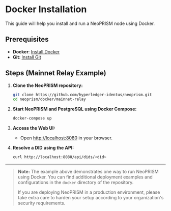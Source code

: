 # Docker Installation

This guide will help you install and run a NeoPRISM node using Docker.

## Prerequisites

- **Docker**: [Install Docker](https://docs.docker.com/get-docker/)
- **Git**: [Install Git](https://git-scm.com/downloads)

## Steps (Mainnet Relay Example)

1. **Clone the NeoPRISM repository:**
   ```bash
   git clone https://github.com/hyperledger-identus/neoprism.git
   cd neoprism/docker/mainnet-relay
   ```

2. **Start NeoPRISM and PostgreSQL using Docker Compose:**
   ```bash
   docker-compose up
   ```

3. **Access the Web UI:**
   - Open [http://localhost:8080](http://localhost:8080) in your browser.

4. **Resolve a DID using the API:**
   ```bash
   curl http://localhost:8080/api/dids/<did>
   ```

---

> **Note:** The example above demonstrates one way to run NeoPRISM using Docker. You can find additional deployment examples and configurations in the `docker` directory of the repository.  
>  
> If you are deploying NeoPRISM in a production environment, please take extra care to harden your setup according to your organization's security requirements.
